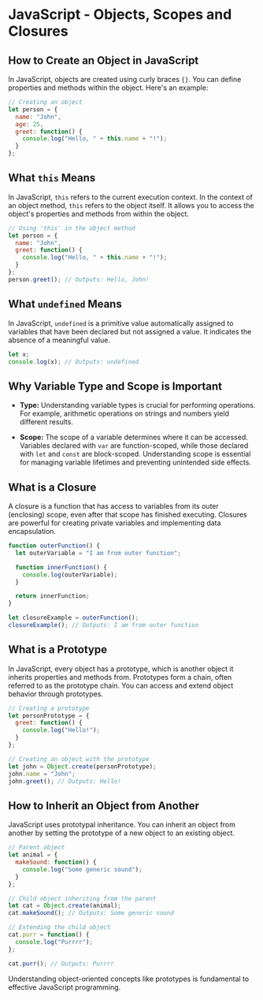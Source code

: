 # JavaScript - Objects, Scopes and Closures

## How to Create an Object in JavaScript

In JavaScript, objects are created using curly braces `{}`. You can define properties and methods within the object. Here's an example:

```javascript
// Creating an object
let person = {
  name: "John",
  age: 25,
  greet: function() {
    console.log("Hello, " + this.name + "!");
  }
};
```

## What `this` Means

In JavaScript, `this` refers to the current execution context. In the context of an object method, `this` refers to the object itself. It allows you to access the object's properties and methods from within the object.

```javascript
// Using 'this' in the object method
let person = {
  name: "John",
  greet: function() {
    console.log("Hello, " + this.name + "!");
  }
};
person.greet(); // Outputs: Hello, John!
```

## What `undefined` Means

In JavaScript, `undefined` is a primitive value automatically assigned to variables that have been declared but not assigned a value. It indicates the absence of a meaningful value.

```javascript
let x;
console.log(x); // Outputs: undefined
```

## Why Variable Type and Scope is Important

- **Type:** Understanding variable types is crucial for performing operations. For example, arithmetic operations on strings and numbers yield different results.

- **Scope:** The scope of a variable determines where it can be accessed. Variables declared with `var` are function-scoped, while those declared with `let` and `const` are block-scoped. Understanding scope is essential for managing variable lifetimes and preventing unintended side effects.

## What is a Closure

A closure is a function that has access to variables from its outer (enclosing) scope, even after that scope has finished executing. Closures are powerful for creating private variables and implementing data encapsulation.

```javascript
function outerFunction() {
  let outerVariable = "I am from outer function";

  function innerFunction() {
    console.log(outerVariable);
  }

  return innerFunction;
}

let closureExample = outerFunction();
closureExample(); // Outputs: I am from outer function
```

## What is a Prototype

In JavaScript, every object has a prototype, which is another object it inherits properties and methods from. Prototypes form a chain, often referred to as the prototype chain. You can access and extend object behavior through prototypes.

```javascript
// Creating a prototype
let personPrototype = {
  greet: function() {
    console.log("Hello!");
  }
};

// Creating an object with the prototype
let john = Object.create(personPrototype);
john.name = "John";
john.greet(); // Outputs: Hello!
```

## How to Inherit an Object from Another

JavaScript uses prototypal inheritance. You can inherit an object from another by setting the prototype of a new object to an existing object.

```javascript
// Parent object
let animal = {
  makeSound: function() {
    console.log("Some generic sound");
  }
};

// Child object inheriting from the parent
let cat = Object.create(animal);
cat.makeSound(); // Outputs: Some generic sound

// Extending the child object
cat.purr = function() {
  console.log("Purrrr");
};

cat.purr(); // Outputs: Purrrr
```

Understanding object-oriented concepts like prototypes is fundamental to effective JavaScript programming.
